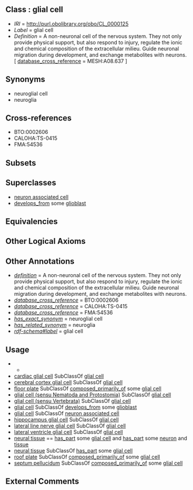 
## Class : glial cell

 * *IRI* = http://purl.obolibrary.org/obo/CL_0000125
 * *Label* = glial cell
 * *Definition* = A non-neuronal cell of the nervous system. They not only provide physical support, but also respond to injury, regulate the ionic and chemical composition of the extracellular milieu. Guide neuronal migration during development, and exchange metabolites with neurons. [ [database_cross_reference](../../ef/oboInOwl#hasDbXref.md) = MESH:A08.637 ]

## Synonyms

 * neuroglial cell
 * neuroglia

## Cross-references

 * BTO:0002606
 * CALOHA:TS-0415
 * FMA:54536

## Subsets


## Superclasses

 * [neuron associated cell](../../CL/95/CL_0000095.md)
 * [develops_from](../../RO/02/RO_0002202.md) some [glioblast](../../CL/30/CL_0000030.md)

## Equivalencies


## Other Logical Axioms


## Other Annotations

 * *[definition](../../IAO/15/IAO_0000115.md)* = A non-neuronal cell of the nervous system. They not only provide physical support, but also respond to injury, regulate the ionic and chemical composition of the extracellular milieu. Guide neuronal migration during development, and exchange metabolites with neurons.
 * *[database_cross_reference](../../ef/oboInOwl#hasDbXref.md)* = BTO:0002606
 * *[database_cross_reference](../../ef/oboInOwl#hasDbXref.md)* = CALOHA:TS-0415
 * *[database_cross_reference](../../ef/oboInOwl#hasDbXref.md)* = FMA:54536
 * *[has_exact_synonym](../../ym/oboInOwl#hasExactSynonym.md)* = neuroglial cell
 * *[has_related_synonym](../../ym/oboInOwl#hasRelatedSynonym.md)* = neuroglia
 * *[rdf-schema#label](../../el/rdf-schema#label.md)* = glial cell

## Usage

 * -
 * [cardiac glial cell](../../CL/20/CL_0010020.md) SubClassOf [glial cell](../../CL/25/CL_0000125.md)
 * [cerebral cortex glial cell](../../CL/79/CL_1001579.md) SubClassOf [glial cell](../../CL/25/CL_0000125.md)
 * [floor plate](../../UBERON/79/UBERON_0003079.md) SubClassOf [composed_primarily_of](../../RO/73/RO_0002473.md) some [glial cell](../../CL/25/CL_0000125.md)
 * [glial cell (sensu Nematoda and Protostomia)](../../CL/24/CL_0000124.md) SubClassOf [glial cell](../../CL/25/CL_0000125.md)
 * [glial cell (sensu Vertebrata)](../../CL/43/CL_0000243.md) SubClassOf [glial cell](../../CL/25/CL_0000125.md)
 * [glial cell](../../CL/25/CL_0000125.md) SubClassOf [develops_from](../../RO/02/RO_0002202.md) some [glioblast](../../CL/30/CL_0000030.md)
 * [glial cell](../../CL/25/CL_0000125.md) SubClassOf [neuron associated cell](../../CL/95/CL_0000095.md)
 * [hippocampus glial cell](../../CL/80/CL_1001580.md) SubClassOf [glial cell](../../CL/25/CL_0000125.md)
 * [lateral line nerve glial cell](../../CL/50/CL_1000050.md) SubClassOf [glial cell](../../CL/25/CL_0000125.md)
 * [lateral ventricle glial cell](../../CL/81/CL_1001581.md) SubClassOf [glial cell](../../CL/25/CL_0000125.md)
 * [neural tissue](../../UBERON/14/UBERON_0003714.md) == [has_part](../../BFO/51/BFO_0000051.md) some [glial cell](../../CL/25/CL_0000125.md) and [has_part](../../BFO/51/BFO_0000051.md) some [neuron](../../CL/40/CL_0000540.md) and [tissue](../../UBERON/79/UBERON_0000479.md)
 * [neural tissue](../../UBERON/14/UBERON_0003714.md) SubClassOf [has_part](../../BFO/51/BFO_0000051.md) some [glial cell](../../CL/25/CL_0000125.md)
 * [roof plate](../../UBERON/54/UBERON_0003054.md) SubClassOf [composed_primarily_of](../../RO/73/RO_0002473.md) some [glial cell](../../CL/25/CL_0000125.md)
 * [septum pellucidum](../../UBERON/14/UBERON_0004714.md) SubClassOf [composed_primarily_of](../../RO/73/RO_0002473.md) some [glial cell](../../CL/25/CL_0000125.md)

## External Comments

